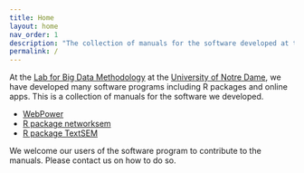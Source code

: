```yaml
---
title: Home
layout: home
nav_order: 1
description: "The collection of manuals for the software developed at the Lab for Big Data Methodology at the University of Notre Dame."
permalink: /
---
```


At the [Lab for Big Data Methodology](https://bigdatalab.nd.edu) at the [University of Notre Dame](https://nd.edu), we have developed many software programs including R packages and online apps. This is a collection of manuals for the software we developed.

- [WebPower](docs/webpower)
- [R package networksem](docs/networksem)
- [R package TextSEM](docs/textsem)


We welcome our users of the software program to contribute to the manuals. Please contact us on how to do so.
